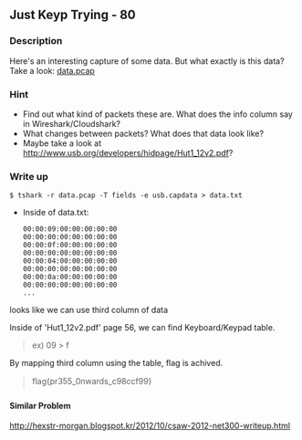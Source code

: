 ## Just Keyp Trying - 80

### Description

Here's an interesting capture of some data. But what exactly is this data? Take a look: [data.pcap](data.pcap)

### Hint

  - Find out what kind of packets these are. What does the info column say in Wireshark/Cloudshark?
  - What changes between packets? What does that data look like?
  - Maybe take a look at http://www.usb.org/developers/hidpage/Hut1_12v2.pdf?

### Write up

    $ tshark -r data.pcap -T fields -e usb.capdata > data.txt

* Inside of data.txt:

      00:00:09:00:00:00:00:00
      00:00:00:00:00:00:00:00
      00:00:0f:00:00:00:00:00
      00:00:00:00:00:00:00:00
      00:00:04:00:00:00:00:00
      00:00:00:00:00:00:00:00
      00:00:0a:00:00:00:00:00
      00:00:00:00:00:00:00:00
      ...

looks like we can use third column of data

Inside of 'Hut1_12v2.pdf' page 56, we can find Keyboard/Keypad table.

> ex) 09 > f

By mapping third column using the table, flag is achived.

> flag{pr355_0nwards_c98ccf99}


#### Similar Problem

http://hexstr-morgan.blogspot.kr/2012/10/csaw-2012-net300-writeup.html
